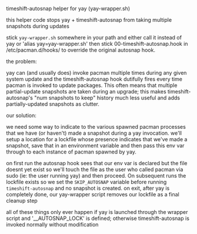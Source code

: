 timeshift-autosnap helper for yay (yay-wrapper.sh)

this helper code stops yay + timeshift-autosnap from taking multiple snapshots during updates

stick `yay-wrapper.sh` somewhere in your path and either call it instead of yay or 'alias yay=yay-wrapper.sh'
then stick 00-timeshift-autosnap.hook in /etc/pacman.d/hooks/ to override the original autosnap hook.

the problem:

yay can (and usually does) invoke pacman multiple times during any given system update and the timeshift-autosnap
hook dutifully fires every time pacman is invoked to update packages. This often means that multiple partial-update
snapshots are taken during an upgrade; this makes timeshift-autosnap's "num snapshots to keep" history much less
useful and adds partially-updated snapshots as clutter.

our solution:

we need some way to indicate to the various spawned pacman processes that we have (or haven't) made a
snapshot during a yay invocation. we'll setup a location for a lockfile whose presence indicates
that we've made a snapshot, save that in an environment variable and then pass this env var through to
each instance of pacman spawned by yay.

on first run the autosnap hook sees that our env var is declared but the file doesnt yet exist so we'll
touch the file as the user who called pacman via sudo (ie: the user running yay) and then proceed. On
subsequent runs the lockfile exists so we set the `SKIP_AUTOSNAP` variable before running `timeshift-autosnap`
and no snapshot is created. on exit, after yay is completely done, our yay-wrapper script removes our lockfile
as a final cleanup step

all of these things only ever happen if yay is launched through the wrapper script and '__AUTOSNAP_LOCK'
is defined; otherwise timeshift-autosnap is invoked normally without modification

